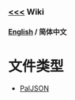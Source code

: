 ### [<<<](../README_ZH_CN.md) Wiki

#### [English](./README.md) / 简体中文

# 文件类型

- [PalJSON](PalJSON_ZH_CN.md)
